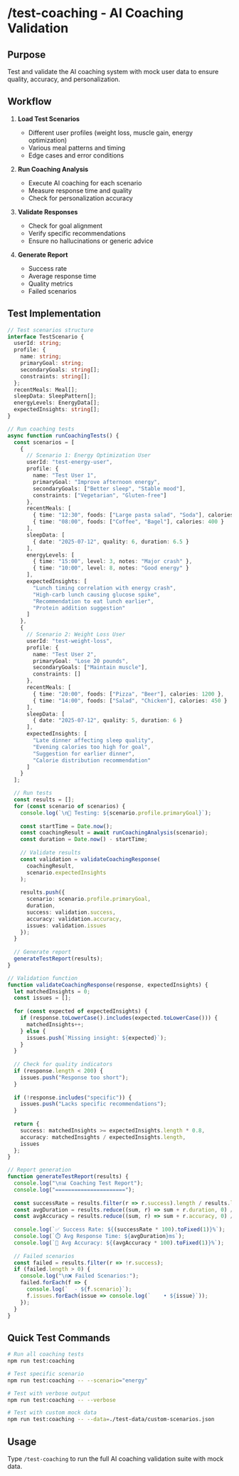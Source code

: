 # /test-coaching - AI Coaching Validation

## Purpose
Test and validate the AI coaching system with mock user data to ensure quality, accuracy, and personalization.

## Workflow

1. **Load Test Scenarios**
   - Different user profiles (weight loss, muscle gain, energy optimization)
   - Various meal patterns and timing
   - Edge cases and error conditions

2. **Run Coaching Analysis**
   - Execute AI coaching for each scenario
   - Measure response time and quality
   - Check for personalization accuracy

3. **Validate Responses**
   - Check for goal alignment
   - Verify specific recommendations
   - Ensure no hallucinations or generic advice

4. **Generate Report**
   - Success rate
   - Average response time
   - Quality metrics
   - Failed scenarios

## Test Implementation

```typescript
// Test scenarios structure
interface TestScenario {
  userId: string;
  profile: {
    name: string;
    primaryGoal: string;
    secondaryGoals: string[];
    constraints: string[];
  };
  recentMeals: Meal[];
  sleepData: SleepPattern[];
  energyLevels: EnergyData[];
  expectedInsights: string[];
}

// Run coaching tests
async function runCoachingTests() {
  const scenarios = [
    {
      // Scenario 1: Energy Optimization User
      userId: "test-energy-user",
      profile: {
        name: "Test User 1",
        primaryGoal: "Improve afternoon energy",
        secondaryGoals: ["Better sleep", "Stable mood"],
        constraints: ["Vegetarian", "Gluten-free"]
      },
      recentMeals: [
        { time: "12:30", foods: ["Large pasta salad", "Soda"], calories: 850 },
        { time: "08:00", foods: ["Coffee", "Bagel"], calories: 400 }
      ],
      sleepData: [
        { date: "2025-07-12", quality: 6, duration: 6.5 }
      ],
      energyLevels: [
        { time: "15:00", level: 3, notes: "Major crash" },
        { time: "10:00", level: 8, notes: "Good energy" }
      ],
      expectedInsights: [
        "Lunch timing correlation with energy crash",
        "High-carb lunch causing glucose spike",
        "Recommendation to eat lunch earlier",
        "Protein addition suggestion"
      ]
    },
    {
      // Scenario 2: Weight Loss User
      userId: "test-weight-loss",
      profile: {
        name: "Test User 2",
        primaryGoal: "Lose 20 pounds",
        secondaryGoals: ["Maintain muscle"],
        constraints: []
      },
      recentMeals: [
        { time: "20:00", foods: ["Pizza", "Beer"], calories: 1200 },
        { time: "14:00", foods: ["Salad", "Chicken"], calories: 450 }
      ],
      sleepData: [
        { date: "2025-07-12", quality: 5, duration: 6 }
      ],
      expectedInsights: [
        "Late dinner affecting sleep quality",
        "Evening calories too high for goal",
        "Suggestion for earlier dinner",
        "Calorie distribution recommendation"
      ]
    }
  ];

  // Run tests
  const results = [];
  for (const scenario of scenarios) {
    console.log(`\n🧪 Testing: ${scenario.profile.primaryGoal}`);
    
    const startTime = Date.now();
    const coachingResult = await runCoachingAnalysis(scenario);
    const duration = Date.now() - startTime;
    
    // Validate results
    const validation = validateCoachingResponse(
      coachingResult,
      scenario.expectedInsights
    );
    
    results.push({
      scenario: scenario.profile.primaryGoal,
      duration,
      success: validation.success,
      accuracy: validation.accuracy,
      issues: validation.issues
    });
  }
  
  // Generate report
  generateTestReport(results);
}

// Validation function
function validateCoachingResponse(response, expectedInsights) {
  let matchedInsights = 0;
  const issues = [];
  
  for (const expected of expectedInsights) {
    if (response.toLowerCase().includes(expected.toLowerCase())) {
      matchedInsights++;
    } else {
      issues.push(`Missing insight: ${expected}`);
    }
  }
  
  // Check for quality indicators
  if (response.length < 200) {
    issues.push("Response too short");
  }
  
  if (!response.includes("specific")) {
    issues.push("Lacks specific recommendations");
  }
  
  return {
    success: matchedInsights >= expectedInsights.length * 0.8,
    accuracy: matchedInsights / expectedInsights.length,
    issues
  };
}

// Report generation
function generateTestReport(results) {
  console.log("\n📊 Coaching Test Report");
  console.log("======================");
  
  const successRate = results.filter(r => r.success).length / results.length;
  const avgDuration = results.reduce((sum, r) => sum + r.duration, 0) / results.length;
  const avgAccuracy = results.reduce((sum, r) => sum + r.accuracy, 0) / results.length;
  
  console.log(`✅ Success Rate: ${(successRate * 100).toFixed(1)}%`);
  console.log(`⏱️ Avg Response Time: ${avgDuration}ms`);
  console.log(`🎯 Avg Accuracy: ${(avgAccuracy * 100).toFixed(1)}%`);
  
  // Failed scenarios
  const failed = results.filter(r => !r.success);
  if (failed.length > 0) {
    console.log("\n❌ Failed Scenarios:");
    failed.forEach(f => {
      console.log(`  - ${f.scenario}`);
      f.issues.forEach(issue => console.log(`    • ${issue}`));
    });
  }
}
```

## Quick Test Commands

```bash
# Run all coaching tests
npm run test:coaching

# Test specific scenario
npm run test:coaching -- --scenario="energy"

# Test with verbose output
npm run test:coaching -- --verbose

# Test with custom mock data
npm run test:coaching -- --data=./test-data/custom-scenarios.json
```

## Usage
Type `/test-coaching` to run the full AI coaching validation suite with mock data.